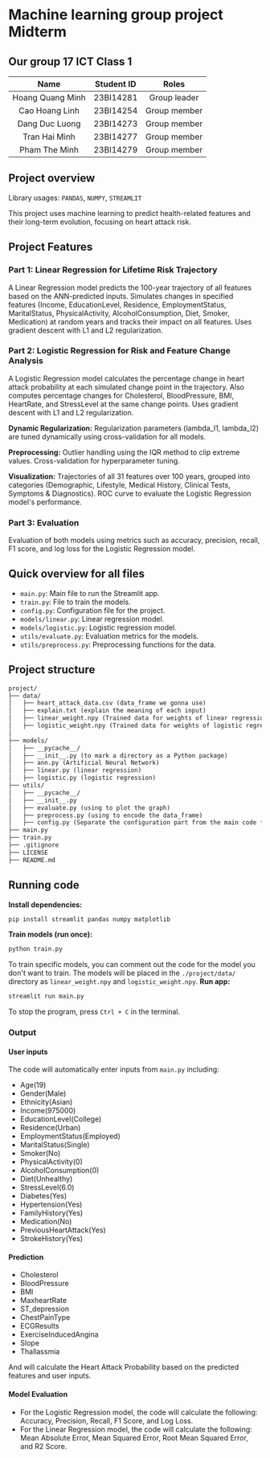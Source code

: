 # Machine learning group project Midterm

## Our group 17 ICT Class 1

| Name| Student ID | Roles |
|:-----------------:|:-----------------:|:-----------------:|
|Hoang Quang Minh|23BI14281|Group leader|
|Cao Hoang Linh|23BI14254|Group member|
|Dang Duc Luong|23BI14273|Group member|
|Tran Hai Minh|23BI14277|Group member|
|Pham The Minh |23BI14279|Group member|

## Project overview

Library usages: `PANDAS`, `NUMPY`, `STREAMLIT`

This project uses machine learning to predict health-related features and their long-term evolution, focusing on heart attack risk.

## Project Features

### Part 1: Linear Regression for Lifetime Risk Trajectory

A Linear Regression model predicts the 100-year trajectory of all features based on the ANN-predicted inputs.
Simulates changes in specified features (Income, EducationLevel, Residence, EmploymentStatus, MaritalStatus, PhysicalActivity, AlcoholConsumption, Diet, Smoker, Medication) at random years and tracks their impact on all features.
Uses gradient descent with L1 and L2 regularization.

### Part 2: Logistic Regression for Risk and Feature Change Analysis

A Logistic Regression model calculates the percentage change in heart attack probability at each simulated change point in the trajectory.
Also computes percentage changes for Cholesterol, BloodPressure, BMI, HeartRate, and StressLevel at the same change points.
Uses gradient descent with L1 and L2 regularization.

**Dynamic Regularization:**
Regularization parameters (lambda_l1, lambda_l2) are tuned dynamically using cross-validation for all models.

**Preprocessing:**
Outlier handling using the IQR method to clip extreme values.
Cross-validation for hyperparameter tuning.

**Visualization:**
Trajectories of all 31 features over 100 years, grouped into categories (Demographic, Lifestyle, Medical History, Clinical Tests, Symptoms & Diagnostics).
ROC curve to evaluate the Logistic Regression model's performance.

### Part 3: Evaluation

Evaluation of both models using metrics such as accuracy, precision, recall, F1 score, and log loss for the Logistic Regression model.

## Quick overview for all files

- `main.py`: Main file to run the Streamlit app.
- `train.py`: File to train the models.
- `config.py`: Configuration file for the project.
- `models/linear.py`: Linear regression model.
- `models/logistic.py`: Logistic regression model.
- `utils/evaluate.py`: Evaluation metrics for the models.
- `utils/preprocess.py`: Preprocessing functions for the data.

## Project structure

```makefile
project/
├── data/
│   ├── heart_attack_data.csv (data_frame we gonna use)
│   ├── explain.txt (explain the meaning of each input)
│   ├── linear_weight.npy (Trained data for weights of linear regression model)
│   ├── logistic_weight.npy (Trained data for weights of logistic regression model)
│
├── models/
│   ├── __pycache__/
│   ├── __init__.py (to mark a directory as a Python package)
│   ├── ann.py (Artificial Neural Network)
│   ├── linear.py (linear regression)
│   ├── logistic.py (logistic regression)
├── utils/
│   ├── __pycache__/
│   ├── __init__.py
│   ├── evaluate.py (using to plot the graph)
│   ├── preprocess.py (using to encode the data_frame)
│   ├── config.py (Separate the configuration part from the main code for easy management, maintenance and updating.)
├── main.py
├── train.py
├── .gitignore
├── LICENSE
├── README.md
```

## Running code

**Install dependencies:**

```bash
pip install streamlit pandas numpy matplotlib
```

**Train models (run once):**

```bash
python train.py
```

To train specific models, you can comment out the code for the model you don't want to train.
The models will be placed in the `./project/data/` directory as `linear_weight.npy` and `logistic_weight.npy`.
**Run app:**

```bash
streamlit run main.py
```

To stop the program, press `Ctrl + C` in the terminal.

### Output

#### User inputs

The code will automatically enter inputs from `main.py` including:

- Age(19)
- Gender(Male)
- Ethnicity(Asian)
- Income(975000)
- EducationLevel(College)
- Residence(Urban)
- EmploymentStatus(Employed)
- MaritalStatus(Single)
- Smoker(No)
- PhysicalActivity(0)
- AlcoholConsumption(0)
- Diet(Unhealthy)
- StressLevel(6.0)
- Diabetes(Yes)
- Hypertension(Yes)
- FamilyHistory(Yes)
- Medication(No)
- PreviousHeartAttack(Yes)
- StrokeHistory(Yes)

#### Prediction

- Cholesterol
- BloodPressure
- BMI
- MaxheartRate
- ST_depression
- ChestPainType
- ECGResults
- ExerciseInducedAngina
- Slope
- Thallassmia

And will calculate the Heart Attack Probability based on the predicted features and user inputs.

#### Model Evaluation

- For the Logistic Regression model, the code will calculate the following: Accuracy, Precision, Recall, F1 Score, and Log Loss.
- For the Linear Regression model, the code will calculate the following: Mean Absolute Error, Mean Squared Error, Root Mean Squared Error, and R2 Score.
